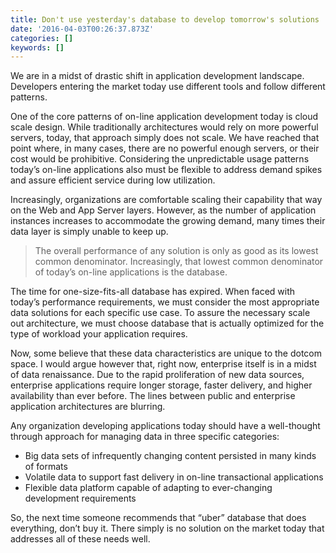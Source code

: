 ```yaml
---
title: Don't use yesterday's database to develop tomorrow's solutions
date: '2016-04-03T00:26:37.873Z'
categories: []
keywords: []
---
```


We are in a midst of drastic shift in application development landscape. Developers entering the market today use different tools and follow different patterns.

One of the core patterns of on-line application development today is cloud scale design. While traditionally architectures would rely on more powerful servers, today, that approach simply does not scale. We have reached that point where, in many cases, there are no powerful enough servers, or their cost would be prohibitive. Considering the unpredictable usage patterns today’s on-line applications also must be flexible to address demand spikes and assure efficient service during low utilization.

Increasingly, organizations are comfortable scaling their capability that way on the Web and App Server layers. However, as the number of application instances increases to accommodate the growing demand, many times their data layer is simply unable to keep up.

> The overall performance of any solution is only as good as its lowest common denominator. Increasingly, that lowest common denominator of today’s on-line applications is the database.

The time for one-size-fits-all database has expired. When faced with today’s performance requirements, we must consider the most appropriate data solutions for each specific use case. To assure the necessary scale out architecture, we must choose database that is actually optimized for the type of workload your application requires.

Now, some believe that these data characteristics are unique to the dotcom space. I would argue however that, right now, enterprise itself is in a midst of data renaissance. Due to the rapid proliferation of new data sources, enterprise applications require longer storage, faster delivery, and higher availability than ever before. The lines between public and enterprise application architectures are blurring.

Any organization developing applications today should have a well-thought through approach for managing data in three specific categories:

*   Big data sets of infrequently changing content persisted in many kinds of formats
*   Volatile data to support fast delivery in on-line transactional applications
*   Flexible data platform capable of adapting to ever-changing development requirements

So, the next time someone recommends that “uber” database that does everything, don’t buy it. There simply is no solution on the market today that addresses all of these needs well.